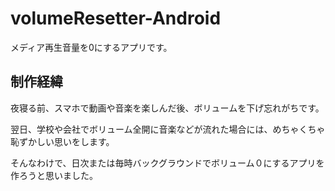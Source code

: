 # volumeResetter-Android
メディア再生音量を0にするアプリです。

## 制作経緯
夜寝る前、スマホで動画や音楽を楽しんだ後、ボリュームを下げ忘れがちです。

翌日、学校や会社でボリューム全開に音楽などが流れた場合には、めちゃくちゃ恥ずかしい思いをします。

そんなわけで、日次または毎時バックグラウンドでボリューム０にするアプリを作ろうと思いました。
